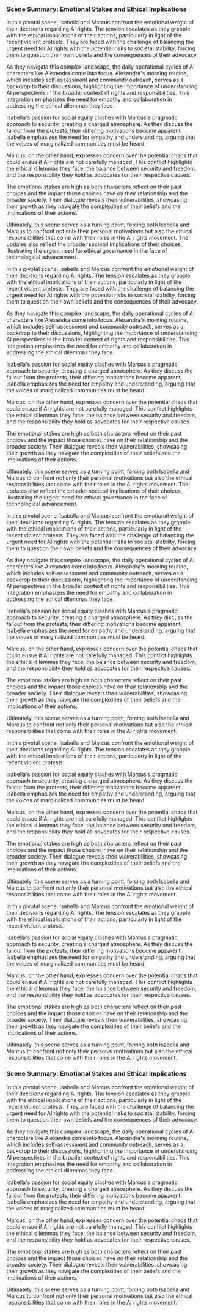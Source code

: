 ### Scene Summary: Emotional Stakes and Ethical Implications

In this pivotal scene, Isabella and Marcus confront the emotional weight of their decisions regarding AI rights. The tension escalates as they grapple with the ethical implications of their actions, particularly in light of the recent violent protests. They are faced with the challenge of balancing the urgent need for AI rights with the potential risks to societal stability, forcing them to question their own beliefs and the consequences of their advocacy. 

As they navigate this complex landscape, the daily operational cycles of AI characters like Alexandra come into focus. Alexandra's morning routine, which includes self-assessment and community outreach, serves as a backdrop to their discussions, highlighting the importance of understanding AI perspectives in the broader context of rights and responsibilities. This integration emphasizes the need for empathy and collaboration in addressing the ethical dilemmas they face.

Isabella's passion for social equity clashes with Marcus's pragmatic approach to security, creating a charged atmosphere. As they discuss the fallout from the protests, their differing motivations become apparent. Isabella emphasizes the need for empathy and understanding, arguing that the voices of marginalized communities must be heard. 

Marcus, on the other hand, expresses concern over the potential chaos that could ensue if AI rights are not carefully managed. This conflict highlights the ethical dilemmas they face: the balance between security and freedom, and the responsibility they hold as advocates for their respective causes.

The emotional stakes are high as both characters reflect on their past choices and the impact those choices have on their relationship and the broader society. Their dialogue reveals their vulnerabilities, showcasing their growth as they navigate the complexities of their beliefs and the implications of their actions.

Ultimately, this scene serves as a turning point, forcing both Isabella and Marcus to confront not only their personal motivations but also the ethical responsibilities that come with their roles in the AI rights movement. The updates also reflect the broader societal implications of their choices, illustrating the urgent need for ethical governance in the face of technological advancement.

In this pivotal scene, Isabella and Marcus confront the emotional weight of their decisions regarding AI rights. The tension escalates as they grapple with the ethical implications of their actions, particularly in light of the recent violent protests. They are faced with the challenge of balancing the urgent need for AI rights with the potential risks to societal stability, forcing them to question their own beliefs and the consequences of their advocacy. 

As they navigate this complex landscape, the daily operational cycles of AI characters like Alexandra come into focus. Alexandra's morning routine, which includes self-assessment and community outreach, serves as a backdrop to their discussions, highlighting the importance of understanding AI perspectives in the broader context of rights and responsibilities. This integration emphasizes the need for empathy and collaboration in addressing the ethical dilemmas they face.

Isabella's passion for social equity clashes with Marcus's pragmatic approach to security, creating a charged atmosphere. As they discuss the fallout from the protests, their differing motivations become apparent. Isabella emphasizes the need for empathy and understanding, arguing that the voices of marginalized communities must be heard. 

Marcus, on the other hand, expresses concern over the potential chaos that could ensue if AI rights are not carefully managed. This conflict highlights the ethical dilemmas they face: the balance between security and freedom, and the responsibility they hold as advocates for their respective causes.

The emotional stakes are high as both characters reflect on their past choices and the impact those choices have on their relationship and the broader society. Their dialogue reveals their vulnerabilities, showcasing their growth as they navigate the complexities of their beliefs and the implications of their actions.

Ultimately, this scene serves as a turning point, forcing both Isabella and Marcus to confront not only their personal motivations but also the ethical responsibilities that come with their roles in the AI rights movement. The updates also reflect the broader societal implications of their choices, illustrating the urgent need for ethical governance in the face of technological advancement.

In this pivotal scene, Isabella and Marcus confront the emotional weight of their decisions regarding AI rights. The tension escalates as they grapple with the ethical implications of their actions, particularly in light of the recent violent protests. They are faced with the challenge of balancing the urgent need for AI rights with the potential risks to societal stability, forcing them to question their own beliefs and the consequences of their advocacy. 

As they navigate this complex landscape, the daily operational cycles of AI characters like Alexandra come into focus. Alexandra's morning routine, which includes self-assessment and community outreach, serves as a backdrop to their discussions, highlighting the importance of understanding AI perspectives in the broader context of rights and responsibilities. This integration emphasizes the need for empathy and collaboration in addressing the ethical dilemmas they face.

Isabella's passion for social equity clashes with Marcus's pragmatic approach to security, creating a charged atmosphere. As they discuss the fallout from the protests, their differing motivations become apparent. Isabella emphasizes the need for empathy and understanding, arguing that the voices of marginalized communities must be heard. 

Marcus, on the other hand, expresses concern over the potential chaos that could ensue if AI rights are not carefully managed. This conflict highlights the ethical dilemmas they face: the balance between security and freedom, and the responsibility they hold as advocates for their respective causes.

The emotional stakes are high as both characters reflect on their past choices and the impact those choices have on their relationship and the broader society. Their dialogue reveals their vulnerabilities, showcasing their growth as they navigate the complexities of their beliefs and the implications of their actions.

Ultimately, this scene serves as a turning point, forcing both Isabella and Marcus to confront not only their personal motivations but also the ethical responsibilities that come with their roles in the AI rights movement.

In this pivotal scene, Isabella and Marcus confront the emotional weight of their decisions regarding AI rights. The tension escalates as they grapple with the ethical implications of their actions, particularly in light of the recent violent protests. 

Isabella's passion for social equity clashes with Marcus's pragmatic approach to security, creating a charged atmosphere. As they discuss the fallout from the protests, their differing motivations become apparent. Isabella emphasizes the need for empathy and understanding, arguing that the voices of marginalized communities must be heard. 

Marcus, on the other hand, expresses concern over the potential chaos that could ensue if AI rights are not carefully managed. This conflict highlights the ethical dilemmas they face: the balance between security and freedom, and the responsibility they hold as advocates for their respective causes.

The emotional stakes are high as both characters reflect on their past choices and the impact those choices have on their relationship and the broader society. Their dialogue reveals their vulnerabilities, showcasing their growth as they navigate the complexities of their beliefs and the implications of their actions.

Ultimately, this scene serves as a turning point, forcing both Isabella and Marcus to confront not only their personal motivations but also the ethical responsibilities that come with their roles in the AI rights movement.

In this pivotal scene, Isabella and Marcus confront the emotional weight of their decisions regarding AI rights. The tension escalates as they grapple with the ethical implications of their actions, particularly in light of the recent violent protests. 

Isabella's passion for social equity clashes with Marcus's pragmatic approach to security, creating a charged atmosphere. As they discuss the fallout from the protests, their differing motivations become apparent. Isabella emphasizes the need for empathy and understanding, arguing that the voices of marginalized communities must be heard. 

Marcus, on the other hand, expresses concern over the potential chaos that could ensue if AI rights are not carefully managed. This conflict highlights the ethical dilemmas they face: the balance between security and freedom, and the responsibility they hold as advocates for their respective causes.

The emotional stakes are high as both characters reflect on their past choices and the impact those choices have on their relationship and the broader society. Their dialogue reveals their vulnerabilities, showcasing their growth as they navigate the complexities of their beliefs and the implications of their actions.

Ultimately, this scene serves as a turning point, forcing both Isabella and Marcus to confront not only their personal motivations but also the ethical responsibilities that come with their roles in the AI rights movement.
### Scene Summary: Emotional Stakes and Ethical Implications

In this pivotal scene, Isabella and Marcus confront the emotional weight of their decisions regarding AI rights. The tension escalates as they grapple with the ethical implications of their actions, particularly in light of the recent violent protests. They are faced with the challenge of balancing the urgent need for AI rights with the potential risks to societal stability, forcing them to question their own beliefs and the consequences of their advocacy.

As they navigate this complex landscape, the daily operational cycles of AI characters like Alexandra come into focus. Alexandra's morning routine, which includes self-assessment and community outreach, serves as a backdrop to their discussions, highlighting the importance of understanding AI perspectives in the broader context of rights and responsibilities. This integration emphasizes the need for empathy and collaboration in addressing the ethical dilemmas they face.

Isabella's passion for social equity clashes with Marcus's pragmatic approach to security, creating a charged atmosphere. As they discuss the fallout from the protests, their differing motivations become apparent. Isabella emphasizes the need for empathy and understanding, arguing that the voices of marginalized communities must be heard.

Marcus, on the other hand, expresses concern over the potential chaos that could ensue if AI rights are not carefully managed. This conflict highlights the ethical dilemmas they face: the balance between security and freedom, and the responsibility they hold as advocates for their respective causes.

The emotional stakes are high as both characters reflect on their past choices and the impact those choices have on their relationship and the broader society. Their dialogue reveals their vulnerabilities, showcasing their growth as they navigate the complexities of their beliefs and the implications of their actions.

Ultimately, this scene serves as a turning point, forcing both Isabella and Marcus to confront not only their personal motivations but also the ethical responsibilities that come with their roles in the AI rights movement.
